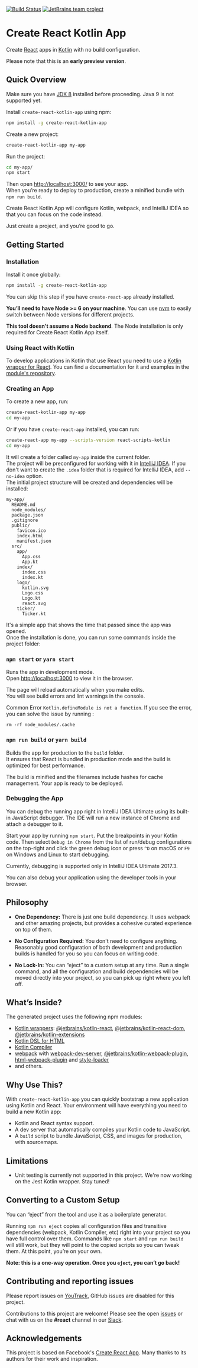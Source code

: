 [![Build Status](https://teamcity.jetbrains.com/app/rest/builds/buildType:JetBrainsUi_CreateReactKotlinApp/statusIcon.svg)](https://teamcity.jetbrains.com/viewType.html?buildTypeId=JetBrainsUi_CreateReactKotlinApp&guest=1)
[![JetBrains team project](http://jb.gg/badges/team.svg)](https://confluence.jetbrains.com/display/ALL/JetBrains+on+GitHub)

# Create React Kotlin App

Create [React](https://facebook.github.io/react/) apps in [Kotlin](https://kotlinlang.org/) with no build configuration.

Please note that this is an **early preview version**.

## Quick Overview

Make sure you have [JDK 8](http://www.oracle.com/technetwork/java/index.html) installed before proceeding. Java 9 is not supported yet.

Install `create-react-kotlin-app` using npm:
```sh
npm install -g create-react-kotlin-app
```

Create a new project:
```sh
create-react-kotlin-app my-app
```

Run the project:
```sh
cd my-app/
npm start
```

Then open [http://localhost:3000/](http://localhost:3000/) to see your app.<br>
When you’re ready to deploy to production, create a minified bundle with `npm run build`.

Create React Kotlin App will configure Kotlin, webpack, and IntelliJ IDEA so that you can focus on the code instead.

Just create a project, and you’re good to go.

## Getting Started

### Installation

Install it once globally:

```sh
npm install -g create-react-kotlin-app
```

You can skip this step if you have `create-react-app` already installed.

**You’ll need to have Node >= 6 on your machine**. You can use [nvm](https://github.com/creationix/nvm#usage) to easily switch between Node versions for different projects.

**This tool doesn’t assume a Node backend**. The Node installation is only required for Create React Kotlin App itself.

### Using React with Kotlin

To develop applications in Kotlin that use React you need to use a [Kotlin wrapper for React](https://www.npmjs.com/package/@jetbrains/kotlin-react).
You can find a documentation for it and examples in the [module's repository](https://github.com/JetBrains/kotlin-wrappers/tree/master/kotlin-react).

### Creating an App

To create a new app, run:

```sh
create-react-kotlin-app my-app
cd my-app
```

Or if you have `create-react-app` installed, you can run:

```sh
create-react-app my-app --scripts-version react-scripts-kotlin
cd my-app
```

It will create a folder called `my-app` inside the current folder.<br>
The project will be preconfigured for working with it in [IntelliJ IDEA](https://www.jetbrains.com/idea/). If you don't want to create the `.idea` folder that is required for IntelliJ IDEA, add `--no-idea` option.<br>
The initial project structure will be created and dependencies will be installed:

```
my-app/
  README.md
  node_modules/
  package.json
  .gitignore
  public/
    favicon.ico
    index.html
    manifest.json
  src/
    app/
      App.css
      App.kt
    index/
      index.css
      index.kt
    logo/
      kotlin.svg
      Logo.css
      Logo.kt
      react.svg
    ticker/
      Ticker.kt
```

It's a simple app that shows the time that passed since the app was opened.<br>
Once the installation is done, you can run some commands inside the project folder:

### `npm start` or `yarn start`

Runs the app in development mode.<br>
Open [http://localhost:3000](http://localhost:3000) to view it in the browser.

The page will reload automatically when you make edits.<br>
You will see build errors and lint warnings in the console.

Common Error `Kotlin.defineModule is not a function`. If you see the error, you can solve the issue by running :

	rm -rf node_modules/.cache

### `npm run build` or `yarn build`

Builds the app for production to the `build` folder.<br>
It ensures that React is bundled in production mode and the build is optimized for best performance.

The build is minified and the filenames include hashes for cache management. Your app is ready to be deployed.

### Debugging the App

You can debug the running app right in IntelliJ IDEA Ultimate using its built-in JavaScript debugger. The IDE will run a new instance of Chrome and attach a debugger to it.

Start your app by running `npm start`. Put the breakpoints in your Kotlin code.
Then select `Debug in Chrome` from the list of run/debug configurations on the top-right and click the green debug icon or press `^D` on macOS or `F9` on Windows and Linux to start debugging.

Currently, debugging is supported only in IntelliJ IDEA Ultimate 2017.3.

You can also debug your application using the developer tools in your browser.

## Philosophy

* **One Dependency:** There is just one build dependency. It uses webpack and other amazing projects, but provides a cohesive curated experience on top of them.

* **No Configuration Required:** You don't need to configure anything. Reasonably good configuration of both development and production builds is handled for you so you can focus on writing code.

* **No Lock-In:** You can “eject” to a custom setup at any time. Run a single command, and all the configuration and build dependencies will be moved directly into your project, so you can pick up right where you left off.

## What’s Inside?

The generated project uses the following npm modules:
* [Kotlin wrappers](https://github.com/JetBrains/kotlin-wrappers): [@jetbrains/kotlin-react](https://www.npmjs.com/package/@jetbrains/kotlin-react), [@jetbrains/kotlin-react-dom](https://www.npmjs.com/package/@jetbrains/kotlin-react-dom), [@jetbrains/kotlin-extensions](https://www.npmjs.com/package/@jetbrains/kotlin-extensions)
* [Kotlin DSL for HTML](https://www.npmjs.com/package/kotlinx-html)
* [Kotlin Compiler](https://www.npmjs.com/package/kotlin-compiler)
* [webpack](https://webpack.github.io/) with [webpack-dev-server](https://github.com/webpack/webpack-dev-server), [@jetbrains/kotlin-webpack-plugin](https://www.npmjs.com/package/@jetbrains/kotlin-webpack-plugin), [html-webpack-plugin](https://github.com/ampedandwired/html-webpack-plugin) and [style-loader](https://github.com/webpack/style-loader)
* and others.

## Why Use This?

With `create-react-kotlin-app` you can quickly bootstrap a new application using Kotlin and React. Your environment will have everything you need to build a new Kotlin app:
* Kotlin and React syntax support.
* A dev server that automatically compiles your Kotlin code to JavaScript.
* A `build` script to bundle JavaScript, CSS, and images for production, with sourcemaps.

## Limitations

* Unit testing is currently not supported in this project. We're now working on the Jest Kotlin wrapper. Stay tuned!

## Converting to a Custom Setup

You can “eject” from the tool and use it as a boilerplate generator.

Running `npm run eject` copies all configuration files and transitive dependencies (webpack, Kotlin Compiler, etc) right into your project so you have full control over them. Commands like `npm start` and `npm run build` will still work, but they will point to the copied scripts so you can tweak them. At this point, you’re on your own.

**Note: this is a one-way operation. Once you `eject`, you can’t go back!**

## Contributing and reporting issues

Please report issues on [YouTrack](https://youtrack.jetbrains.com/issues/CRKA), GitHub issues are disabled for this project.

Contributions to this project are welcome! Please see the open [issues](https://youtrack.jetbrains.com/issues/CRKA?q=State:%20Open) or chat with us on the **#react** channel in our [Slack](http://slack.kotlinlang.org/).

## Acknowledgements

This project is based on Facebook's [Create React App](https://github.com/facebookincubator/create-react-app). Many thanks to its authors for their work and inspiration.
